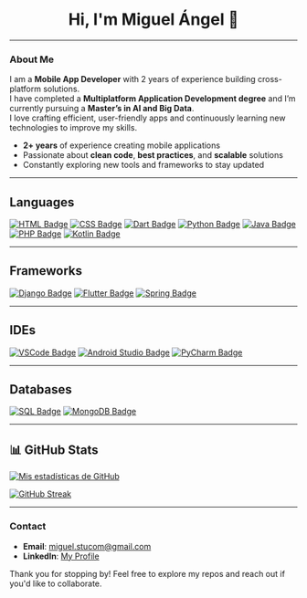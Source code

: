 <h1 align="center">Hi, I'm Miguel Ángel 👋</h1>

---

### About Me
I am a **Mobile App Developer** with 2 years of experience building cross-platform solutions.  
I have completed a **Multiplatform Application Development degree** and I’m currently pursuing a **Master’s in AI and Big Data**.  
I love crafting efficient, user-friendly apps and continuously learning new technologies to improve my skills.

- **2+ years** of experience creating mobile applications  
- Passionate about **clean code**, **best practices**, and **scalable** solutions  
- Constantly exploring new tools and frameworks to stay updated  

---

## Languages

[![HTML Badge](https://img.shields.io/badge/-HTML-E34F26?logo=html5&logoColor=fff&style=flat-square)](https://developer.mozilla.org/en-US/docs/Web/HTML)
[![CSS Badge](https://img.shields.io/badge/-CSS-1572B6?logo=css3&logoColor=fff&style=flat-square)](https://developer.mozilla.org/en-US/docs/Web/CSS)
[![Dart Badge](https://img.shields.io/badge/-Dart-0175C2?logo=dart&logoColor=fff&style=flat-square)](https://dart.dev/)
[![Python Badge](https://img.shields.io/badge/-Python-3776AB?logo=python&logoColor=fff&style=flat-square)](https://www.python.org/)
[![Java Badge](https://img.shields.io/badge/-Java-007396?logo=java&logoColor=fff&style=flat-square)](https://www.java.com/)
[![PHP Badge](https://img.shields.io/badge/-PHP-777BB4?logo=php&logoColor=fff&style=flat-square)](https://www.php.net/)
[![Kotlin Badge](https://img.shields.io/badge/-Kotlin-0095D5?logo=kotlin&logoColor=fff&style=flat-square)](https://kotlinlang.org/)

---

## Frameworks

[![Django Badge](https://img.shields.io/badge/-Django-092E20?logo=django&logoColor=white&style=flat-square)](https://www.djangoproject.com/)
[![Flutter Badge](https://img.shields.io/badge/-Flutter-02569B?logo=flutter&logoColor=white&style=flat-square)](https://flutter.dev/)
[![Spring Badge](https://img.shields.io/badge/-Spring-6DB33F?logo=spring&logoColor=white&style=flat-square)](https://spring.io/)

---

## IDEs

[![VSCode Badge](https://img.shields.io/badge/-VS%20Code-007ACC?logo=visual-studio-code&logoColor=white&style=flat-square)](https://code.visualstudio.com/)
[![Android Studio Badge](https://img.shields.io/badge/-Android%20Studio-3DDC84?logo=android-studio&logoColor=white&style=flat-square)](https://developer.android.com/studio)
[![PyCharm Badge](https://img.shields.io/badge/-PyCharm-000000?logo=pycharm&logoColor=white&style=flat-square)](https://www.jetbrains.com/pycharm/)

---

## Databases

[![SQL Badge](https://img.shields.io/badge/-SQL-336791?style=flat-square&logo=postgresql&logoColor=white)](https://www.postgresql.org/)
[![MongoDB Badge](https://img.shields.io/badge/-MongoDB-47A248?logo=mongodb&logoColor=fff&style=flat-square)](https://www.mongodb.com/)

---

## 📊 GitHub Stats

[![Mis estadísticas de GitHub](https://github-readme-stats.vercel.app/api?username=Miguelstucom&show_icons=true&theme=dracula)](https://github.com/anuraghazra/github-readme-stats)

[![GitHub Streak](http://github-readme-streak-stats.herokuapp.com?user=Miguelstucom&theme=dracula)](https://git.io/streak-stats)

---

### Contact

- **Email**: [miguel.stucom@gmail.com](mailto:miguel.stucom@gmail.com)  
- **LinkedIn**: [My Profile](https://www.linkedin.com/in/miguel-%C3%A1ngel-v%C3%A1zquez-7b6260185/)

Thank you for stopping by! Feel free to explore my repos and reach out if you'd like to collaborate.
